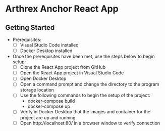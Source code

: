 # Arthrex Anchor React App

## Getting Started

 - Prerequisites:
	 - [ ] Visual Studio Code installed
	 - [ ] Docker Desktop installed
 
 - Once the prerequisites have been met, use the steps below to begin setup:
	 - [ ] Clone the React App project from GitHub
	 - [ ] Open the React App project in Visual Studio Code
	 - [ ] Open Docker Desktop
	 - [ ] Open a command prompt and change the directory to the program storage location
	 - [ ] Use the following commands to begin the setup of the project:
		 - docker-compose build
		 - docker-compose up
	- [ ] Verify in Docker Desktop that the images and container for the project are up and running
	- [ ] Open http://localhost:80/ in a browser window to verify connection
